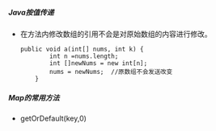 ##### Java按值传递

* 在方法内修改数组的引用不会是对原始数组的内容进行修改。

  ```
  public void a(int[] nums, int k) {
          int n =nums.length;
          int []newNums = new int[n];
          nums = newNums;  //原数组不会发送改变  
      }
  
  ```

  

##### Map的常用方法

* getOrDefault(key,0)